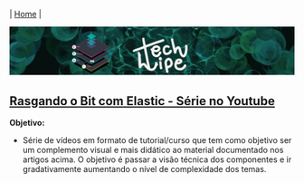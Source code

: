 | [Home](https://techlipe.github.io/Guia-Completo-Elastic-Stack) |

![TL](banner-tl.png)

## [Rasgando o Bit com Elastic - Série no Youtube](https://www.youtube.com/playlist?list=PLOxUmBlyr2_6p0NbPaTmDU6sClaQBHNsz)

**Objetivo:**
- Série de vídeos em formato de tutorial/curso que tem como objetivo ser um complemento visual e mais didático ao material documentado nos artigos acima. O objetivo é passar a visão técnica dos componentes e ir gradativamente aumentando o nível de complexidade dos temas.

